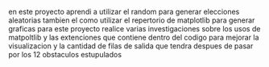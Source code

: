 en este proyecto aprendi a utilizar el random para generar elecciones aleatorias 
tambien el como utilizar el repertorio de matplotlib para generar graficas
para este proyecto realice varias investigaciones sobre los usos de matpoltlib y las extenciones que contiene dentro del codigo para mejorar la visualizacion y la cantidad de filas de salida
que tendra despues de pasar por los 12 obstaculos estupulados
